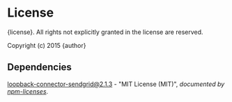 # License

{license}. All rights not explicitly granted in the license are reserved.

Copyright (c) 2015 {author}

## Dependencies
[loopback-connector-sendgrid@2.1.3](&quot;https://github.com/Cellarise/loopback-connector-sendgrid&quot;) - &quot;MIT License (MIT)&quot;, 
*documented by [npm-licenses](http://github.com/AceMetrix/npm-license.git)*.
